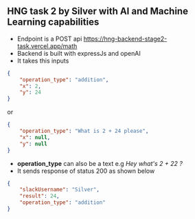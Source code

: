 ## HNG task 2 by Silver with AI and Machine Learning capabilities

* Endpoint is a POST api https://hng-backend-stage2-task.vercel.app/math
* Backend is built with expressJs and openAI
* It takes this inputs
```json
{ 
    "operation_type": "addition",
    "x": 2, 
    "y": 24
}
```
or
```json
{ 
    "operation_type": "What is 2 + 24 please",
    "x": null, 
    "y": null
}
```
* **operation_type** can also be a text e.g *Hey what's 2 + 22 ?*
* It sends response of status 200 as shown below
```json
{
    "slackUsername": "Silver",
    "result": 24,
    "operation_type": "addition"
}
```